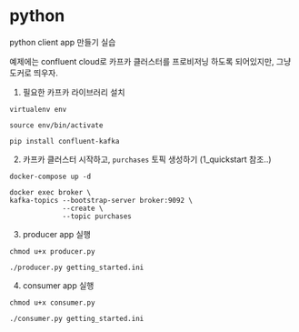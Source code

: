 python
======
python client app 만들기 실습

예제에는 confluent cloud로 카프카 클러스터를 프로비저닝 하도록 되어있지만, 그냥 도커로 띄우자.

1) 필요한 카프카 라이브러리 설치
```
virtualenv env

source env/bin/activate

pip install confluent-kafka
```

2) 카프카 클러스터 시작하고, `purchases` 토픽 생성하기 (1_quickstart 참조..)
```
docker-compose up -d 

docker exec broker \
kafka-topics --bootstrap-server broker:9092 \
             --create \
             --topic purchases
```

3) producer app 실행
```
chmod u+x producer.py

./producer.py getting_started.ini
```

4) consumer app 실행
```
chmod u+x consumer.py

./consumer.py getting_started.ini
```